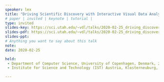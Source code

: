 ```yaml
---
speaker: lex
title: "Driving Scientific Discovery with Interactive Visual Data Analysis"
# paper | invited | keynote | tutorial |
type: invited
slides-key: https://sci.utah.edu/~vdl/talks/2020-02-25_driving_discovery.key
slides-pdf: https://sci.utah.edu/~vdl/talks/2020-02-25_driving_discovery.pdf
slides-ppt: 
# Anything you want to say about this talk
note:
date: 2020-02-25

held:
 - Department of Computer Science, University of Copenhagen, Denmark, 2021-10-04
 - Institute for Science and Technology (IST) Austria, Klosterneuburg, Austria, 2020-02-25.

---
```

